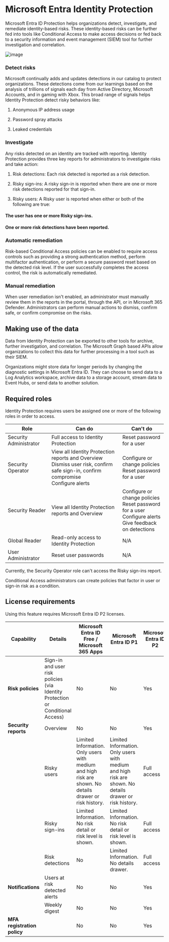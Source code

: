 # Microsoft Entra Identity Protection

Microsoft Entra ID Protection helps organizations detect, investigate, and remediate identity-based risks. These identity-based risks can be further fed into tools like Conditional Access to make access decisions or fed back to a security information and event management (SIEM) tool for further investigation and correlation.

![image](https://github.com/user-attachments/assets/8520084b-9a98-441c-993f-c92e20c10c23)

### Detect risks

Microsoft continually adds and updates detections in our catalog to protect organizations. These detections come from our learnings based on the analysis of trillions of signals each day from Active Directory, Microsoft Accounts, and in gaming with Xbox. This broad range of signals helps Identity Protection detect risky behaviors like:

1) Anonymous IP address usage

2) Password spray attacks

3) Leaked credentials

### Investigate

Any risks detected on an identity are tracked with reporting. Identity Protection provides three key reports for administrators to investigate risks and take action:

1) Risk detections: Each risk detected is reported as a risk detection.

2) Risky sign-ins: A risky sign-in is reported when there are one or more risk detections reported for that sign-in.

3) Risky users: A Risky user is reported when either or both of the following are true:

#### The user has one or more Risky sign-ins.

#### One or more risk detections have been reported.

### Automatic remediation

Risk-based Conditional Access policies can be enabled to require access controls such as providing a strong authentication method, perform multifactor authentication, or perform a secure password reset based on the detected risk level. If the user successfully completes the access control, the risk is automatically remediated.

### Manual remediation

When user remediation isn't enabled, an administrator must manually review them in the reports in the portal, through the API, or in Microsoft 365 Defender. Administrators can perform manual actions to dismiss, confirm safe, or confirm compromise on the risks.

## Making use of the data

Data from Identity Protection can be exported to other tools for archive, further investigation, and correlation. The Microsoft Graph based APIs allow organizations to collect this data for further processing in a tool such as their SIEM.

Organizations might store data for longer periods by changing the diagnostic settings in Microsoft Entra ID. They can choose to send data to a Log Analytics workspace, archive data to a storage account, stream data to Event Hubs, or send data to another solution.

## Required roles

Identity Protection requires users be assigned one or more of the following roles in order to access.

| Role                 | Can do                                                                                           | Can't do                                |
|----------------------|------------------------------------------------------------------------------------------------|-----------------------------------------|
| Security Administrator | Full access to Identity Protection                                                             | Reset password for a user              |
| Security Operator     | View all Identity Protection reports and Overview<br>Dismiss user risk, confirm safe sign-in, confirm compromise<br>Configure alerts | Configure or change policies<br>Reset password for a user |
| Security Reader      | View all Identity Protection reports and Overview                                              | Configure or change policies<br>Reset password for a user<br>Configure alerts<br>Give feedback on detections |
| Global Reader        | Read-only access to Identity Protection                                                         | N/A                                     |
| User Administrator   | Reset user passwords                                                                          | N/A                                     |

Currently, the Security Operator role can't access the Risky sign-ins report.

Conditional Access administrators can create policies that factor in user or sign-in risk as a condition.

## License requirements

Using this feature requires Microsoft Entra ID P2 licenses.

| Capability | Details | Microsoft Entra ID Free / Microsoft 365 Apps | Microsoft Entra ID P1 | Microsoft Entra ID P2 |
|------------|---------|----------------------------------------------|------------------------|------------------------|
| **Risk policies** | Sign-in and user risk policies (via Identity Protection or Conditional Access) | No | No | Yes |
| **Security reports** | Overview | No | No | Yes |
|  | Risky users | Limited Information. Only users with medium and high risk are shown. No details drawer or risk history. | Limited Information. Only users with medium and high risk are shown. No details drawer or risk history. | Full access |
|  | Risky sign-ins | Limited Information. No risk detail or risk level is shown. | Limited Information. No risk detail or risk level is shown. | Full access |
|  | Risk detections | No | Limited Information. No details drawer. | Full access |
| **Notifications** | Users at risk detected alerts | No | No | Yes |
|  | Weekly digest | No | No | Yes |
| **MFA registration policy** |  | No | No | Yes |

